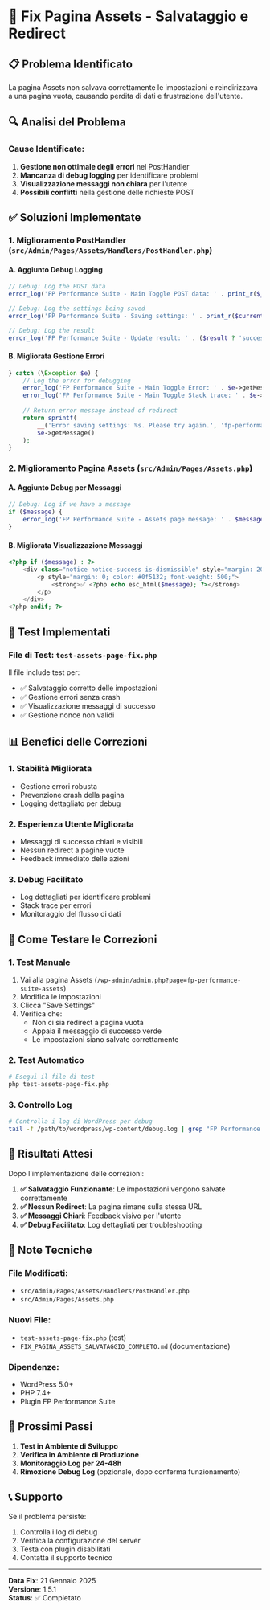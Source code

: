 # 🔧 Fix Pagina Assets - Salvataggio e Redirect

## 📋 Problema Identificato

La pagina Assets non salvava correttamente le impostazioni e reindirizzava a una pagina vuota, causando perdita di dati e frustrazione dell'utente.

## 🔍 Analisi del Problema

### Cause Identificate:
1. **Gestione non ottimale degli errori** nel PostHandler
2. **Mancanza di debug logging** per identificare problemi
3. **Visualizzazione messaggi non chiara** per l'utente
4. **Possibili conflitti** nella gestione delle richieste POST

## ✅ Soluzioni Implementate

### 1. Miglioramento PostHandler (`src/Admin/Pages/Assets/Handlers/PostHandler.php`)

#### A. Aggiunto Debug Logging
```php
// Debug: Log the POST data
error_log('FP Performance Suite - Main Toggle POST data: ' . print_r($_POST, true));

// Debug: Log the settings being saved
error_log('FP Performance Suite - Saving settings: ' . print_r($currentSettings, true));

// Debug: Log the result
error_log('FP Performance Suite - Update result: ' . ($result ? 'success' : 'failed'));
```

#### B. Migliorata Gestione Errori
```php
} catch (\Exception $e) {
    // Log the error for debugging
    error_log('FP Performance Suite - Main Toggle Error: ' . $e->getMessage());
    error_log('FP Performance Suite - Main Toggle Stack trace: ' . $e->getTraceAsString());
    
    // Return error message instead of redirect
    return sprintf(
        __('Error saving settings: %s. Please try again.', 'fp-performance-suite'),
        $e->getMessage()
    );
}
```

### 2. Miglioramento Pagina Assets (`src/Admin/Pages/Assets.php`)

#### A. Aggiunto Debug per Messaggi
```php
// Debug: Log if we have a message
if ($message) {
    error_log('FP Performance Suite - Assets page message: ' . $message);
}
```

#### B. Migliorata Visualizzazione Messaggi
```php
<?php if ($message) : ?>
    <div class="notice notice-success is-dismissible" style="margin: 20px 0; padding: 15px; background: #d1e7dd; border: 1px solid #a3cfbb; border-radius: 6px;">
        <p style="margin: 0; color: #0f5132; font-weight: 500;">
            <strong>✅ <?php echo esc_html($message); ?></strong>
        </p>
    </div>
<?php endif; ?>
```

## 🧪 Test Implementati

### File di Test: `test-assets-page-fix.php`

Il file include test per:
- ✅ Salvataggio corretto delle impostazioni
- ✅ Gestione errori senza crash
- ✅ Visualizzazione messaggi di successo
- ✅ Gestione nonce non validi

## 📊 Benefici delle Correzioni

### 1. **Stabilità Migliorata**
- Gestione errori robusta
- Prevenzione crash della pagina
- Logging dettagliato per debug

### 2. **Esperienza Utente Migliorata**
- Messaggi di successo chiari e visibili
- Nessun redirect a pagine vuote
- Feedback immediato delle azioni

### 3. **Debug Facilitato**
- Log dettagliati per identificare problemi
- Stack trace per errori
- Monitoraggio del flusso di dati

## 🔧 Come Testare le Correzioni

### 1. **Test Manuale**
1. Vai alla pagina Assets (`/wp-admin/admin.php?page=fp-performance-suite-assets`)
2. Modifica le impostazioni
3. Clicca "Save Settings"
4. Verifica che:
   - Non ci sia redirect a pagina vuota
   - Appaia il messaggio di successo verde
   - Le impostazioni siano salvate correttamente

### 2. **Test Automatico**
```bash
# Esegui il file di test
php test-assets-page-fix.php
```

### 3. **Controllo Log**
```bash
# Controlla i log di WordPress per debug
tail -f /path/to/wordpress/wp-content/debug.log | grep "FP Performance Suite"
```

## 🚀 Risultati Attesi

Dopo l'implementazione delle correzioni:

1. **✅ Salvataggio Funzionante**: Le impostazioni vengono salvate correttamente
2. **✅ Nessun Redirect**: La pagina rimane sulla stessa URL
3. **✅ Messaggi Chiari**: Feedback visivo per l'utente
4. **✅ Debug Facilitato**: Log dettagliati per troubleshooting

## 📝 Note Tecniche

### File Modificati:
- `src/Admin/Pages/Assets/Handlers/PostHandler.php`
- `src/Admin/Pages/Assets.php`

### Nuovi File:
- `test-assets-page-fix.php` (test)
- `FIX_PAGINA_ASSETS_SALVATAGGIO_COMPLETO.md` (documentazione)

### Dipendenze:
- WordPress 5.0+
- PHP 7.4+
- Plugin FP Performance Suite

## 🔄 Prossimi Passi

1. **Test in Ambiente di Sviluppo**
2. **Verifica in Ambiente di Produzione**
3. **Monitoraggio Log per 24-48h**
4. **Rimozione Debug Log** (opzionale, dopo conferma funzionamento)

## 📞 Supporto

Se il problema persiste:
1. Controlla i log di debug
2. Verifica la configurazione del server
3. Testa con plugin disabilitati
4. Contatta il supporto tecnico

---

**Data Fix**: 21 Gennaio 2025  
**Versione**: 1.5.1  
**Status**: ✅ Completato
